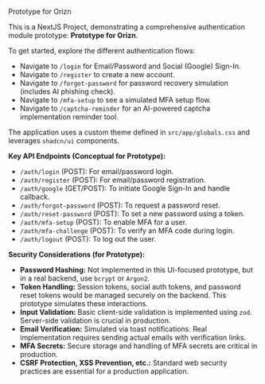 Prototype for Orizn

This is a NextJS Project, demonstrating a comprehensive authentication module prototype: **Prototype for Orizn**.

To get started, explore the different authentication flows:
- Navigate to `/login` for Email/Password and Social (Google) Sign-In.
- Navigate to `/register` to create a new account.
- Navigate to `/forgot-password` for password recovery simulation (includes AI phishing check).
- Navigate to `/mfa-setup` to see a simulated MFA setup flow.
- Navigate to `/captcha-reminder` for an AI-powered captcha implementation reminder tool.

The application uses a custom theme defined in `src/app/globals.css` and leverages `shadcn/ui` components.

**Key API Endpoints (Conceptual for Prototype):**

*   `/auth/login` (POST): For email/password login.
*   `/auth/register` (POST): For email/password registration.
*   `/auth/google` (GET/POST): To initiate Google Sign-In and handle callback.
*   `/auth/forgot-password` (POST): To request a password reset.
*   `/auth/reset-password` (POST): To set a new password using a token.
*   `/auth/mfa-setup` (POST): To enable MFA for a user.
*   `/auth/mfa-challenge` (POST): To verify an MFA code during login.
*   `/auth/logout` (POST): To log out the user.

**Security Considerations (for Prototype):**

*   **Password Hashing:** Not implemented in this UI-focused prototype, but in a real backend, use `bcrypt` or `Argon2`.
*   **Token Handling:** Session tokens, social auth tokens, and password reset tokens would be managed securely on the backend. This prototype simulates these interactions.
*   **Input Validation:** Basic client-side validation is implemented using `zod`. Server-side validation is crucial in production.
*   **Email Verification:** Simulated via toast notifications. Real implementation requires sending actual emails with verification links.
*   **MFA Secrets:** Secure storage and handling of MFA secrets are critical in production.
*   **CSRF Protection, XSS Prevention, etc.:** Standard web security practices are essential for a production application.

